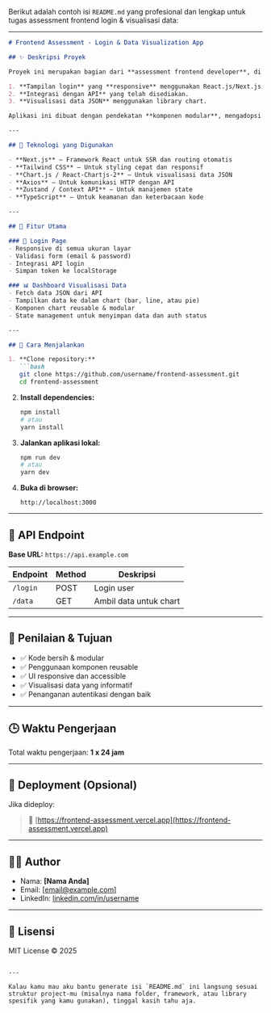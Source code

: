 Berikut adalah contoh isi `README.md` yang profesional dan lengkap untuk tugas assessment frontend login & visualisasi data:

---

```md
# Frontend Assessment - Login & Data Visualization App

## ✨ Deskripsi Proyek

Proyek ini merupakan bagian dari **assessment frontend developer**, di mana saya diminta untuk mengimplementasikan:

1. **Tampilan login** yang **responsive** menggunakan React.js/Next.js.
2. **Integrasi dengan API** yang telah disediakan.
3. **Visualisasi data JSON** menggunakan library chart.

Aplikasi ini dibuat dengan pendekatan **komponen modular**, mengadopsi **best practice dalam manajemen state**, struktur folder yang rapi, serta UI/UX yang bersih dan intuitif.

---

## 🚀 Teknologi yang Digunakan

- **Next.js** – Framework React untuk SSR dan routing otomatis
- **Tailwind CSS** – Untuk styling cepat dan responsif
- **Chart.js / React-Chartjs-2** – Untuk visualisasi data JSON
- **Axios** – Untuk komunikasi HTTP dengan API
- **Zustand / Context API** – Untuk manajemen state
- **TypeScript** – Untuk keamanan dan keterbacaan kode

---

## 📱 Fitur Utama

### 🔐 Login Page
- Responsive di semua ukuran layar
- Validasi form (email & password)
- Integrasi API login
- Simpan token ke localStorage

### 📊 Dashboard Visualisasi Data
- Fetch data JSON dari API
- Tampilkan data ke dalam chart (bar, line, atau pie)
- Komponen chart reusable & modular
- State management untuk menyimpan data dan auth status

---

## 🧪 Cara Menjalankan

1. **Clone repository:**
   ```bash
   git clone https://github.com/username/frontend-assessment.git
   cd frontend-assessment
   ```

2. **Install dependencies:**
   ```bash
   npm install
   # atau
   yarn install
   ```

3. **Jalankan aplikasi lokal:**
   ```bash
   npm run dev
   # atau
   yarn dev
   ```

4. **Buka di browser:**
   ```
   http://localhost:3000
   ```

---

## 📂 API Endpoint

**Base URL:** `https://api.example.com`

| Endpoint     | Method | Deskripsi           |
|--------------|--------|---------------------|
| `/login`     | POST   | Login user          |
| `/data`      | GET    | Ambil data untuk chart |

---

## 🎯 Penilaian & Tujuan

- ✅ Kode bersih & modular
- ✅ Penggunaan komponen reusable
- ✅ UI responsive dan accessible
- ✅ Visualisasi data yang informatif
- ✅ Penanganan autentikasi dengan baik

---

## 🕒 Waktu Pengerjaan

Total waktu pengerjaan: **1 x 24 jam**

---

## 📎 Deployment (Opsional)

Jika dideploy:
> 🔗 [https://frontend-assessment.vercel.app](https://frontend-assessment.vercel.app)

---

## 🧑‍💻 Author

- Nama: **[Nama Anda]**
- Email: [email@example.com]
- LinkedIn: [linkedin.com/in/username](https://linkedin.com/in/username)

---

## 📜 Lisensi

MIT License © 2025
```

---

Kalau kamu mau aku bantu generate isi `README.md` ini langsung sesuai struktur project-mu (misalnya nama folder, framework, atau library spesifik yang kamu gunakan), tinggal kasih tahu aja.